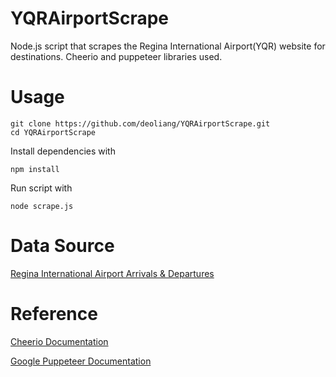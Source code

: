 # YQRAirportScrape
Node.js script that scrapes the Regina International Airport(YQR) website for destinations. Cheerio and puppeteer libraries used.

# Usage

```
git clone https://github.com/deoliang/YQRAirportScrape.git
cd YQRAirportScrape
```
Install dependencies with 
```
npm install 
```
Run script with
```
node scrape.js
```

# Data Source
[Regina International Airport Arrivals & Departures](https://www.yqr.ca/en/traveller-info/flight-information/arrivals-departures)

# Reference
[Cheerio Documentation](https://cheerio.js.org/)
 
[Google Puppeteer Documentation](https://pptr.dev/)
